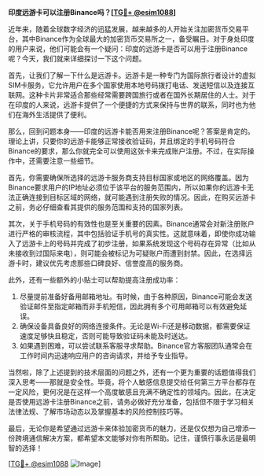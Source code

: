 **印度远游卡可以注册Binance吗？[[TG💪+ @esim1088](https://t.me/s/esim1088)]**

近年来，随着全球数字经济的迅猛发展，越来越多的人开始关注加密货币交易平台，其中Binance作为全球最大的加密货币交易所之一，备受瞩目。对于身处印度的用户来说，他们可能会有一个疑问：印度的远游卡是否可以用于注册Binance呢？今天，我们就来详细探讨一下这个问题。

首先，让我们了解一下什么是远游卡。远游卡是一种专门为国际旅行者设计的虚拟SIM卡服务，它允许用户在多个国家使用本地号码拨打电话、发送短信以及连接互联网。这种卡片非常适合那些经常需要跨国旅行或者在国外长期居住的人士。对于在印度的人来说，远游卡提供了一个便捷的方式来保持与世界的联系，同时也为他们在海外生活提供了便利。

那么，回到问题本身——印度的远游卡能否用来注册Binance呢？答案是肯定的。理论上讲，只要你的远游卡能够正常接收验证码，并且绑定的手机号码符合Binance的要求，那么你就完全可以使用这张卡来完成账户注册。不过，在实际操作中，还需要注意一些细节。

首先，你需要确保所选择的远游卡服务商支持目标国家或地区的网络覆盖。因为Binance要求用户的IP地址必须位于该平台的服务范围内，所以如果你的远游卡无法正确连接到目标区域的网络，就可能遇到注册失败的情况。因此，在购买远游卡之前，务必仔细查看其提供的服务范围和支持的国家列表。

其次，关于手机号码的有效性也是至关重要的因素。Binance通常会对新注册账户进行严格的审核流程，其中包括验证手机号的真实性。这就意味着，即使你成功输入了远游卡上的号码并完成了初步注册，如果系统发现这个号码存在异常（比如从未接收到过国际来电），则可能会被标记为可疑账户而遭到封禁。因此，在选择远游卡时，建议优先考虑那些口碑良好、信誉度高的服务商。

此外，还有一些额外的小贴士可以帮助提高注册成功率：

1. 尽量提前准备好备用邮箱地址。有时候，由于各种原因，Binance可能会发送验证邮件至指定邮箱而非手机短信，因此拥有多个可用邮箱可以有效避免延误。
2. 确保设备具备良好的网络连接条件。无论是Wi-Fi还是移动数据，都需要保证速度足够快且稳定，否则可能导致验证码未能及时送达。
3. 如果遇到困难，可以尝试联系客服寻求帮助。Binance官方客服团队通常会在工作时间内迅速响应用户的咨询请求，并给予专业指导。

当然啦，除了上述提到的技术层面的问题之外，还有一个更为重要的话题值得我们深入思考——那就是安全性。毕竟，将个人敏感信息提交给任何第三方平台都存在一定风险，更何况是在这样一个高度敏感且充满不确定性的领域内。因此，在决定是否使用远游卡注册Binance之前，请务必做好充分准备，包括但不限于学习相关法律法规、了解市场动态以及掌握基本的风险控制技巧等。

最后，无论你是希望通过远游卡来体验加密货币的魅力，还是仅仅想为自己增添一份跨境通信解决方案，都希望本文能够对你有所帮助。记住，谨慎行事永远是最明智的选择！

[[TG💪+ @esim1088](https://t.me/s/esim1088) ![Image](https://i.postimg.cc/4NQfJmqS/Snipaste-2025-05-13-00-14-12.png)]